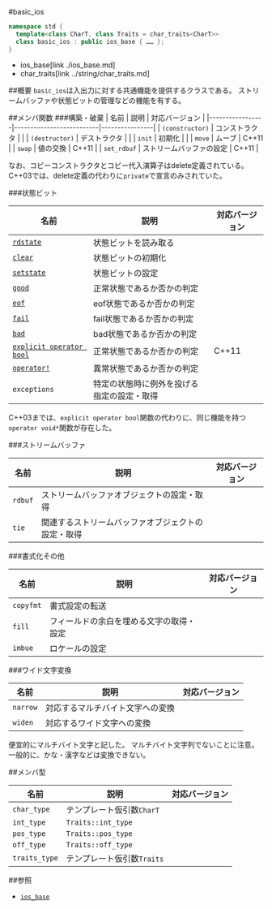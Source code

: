 #basic_ios
```cpp
namespace std {
  template<class CharT, class Traits = char_traits<CharT>>
  class basic_ios : public ios_base { …… };
}
```
* ios_base[link ./ios_base.md]
* char_traits[link ../string/char_traits.md]

##概要
`basic_ios`は入出力に対する共通機能を提供するクラスである。
ストリームバッファや状態ビットの管理などの機能を有する。

##メンバ関数
###構築・破棄
| 名前            | 説明                     | 対応バージョン |
|-----------------|--------------------------|----------------|
| `(constructor)` | コンストラクタ           |                |
| `(destructor)`  | デストラクタ             |                |
| `init`          | 初期化                   |                |
| `move`          | ムーブ                   | C++11          |
| `swap`          | 値の交換                 | C++11          |
| `set_rdbuf`     | ストリームバッファの設定 | C++11          |

なお、コピーコンストラクタとコピー代入演算子はdelete定義されている。
C++03では、delete定義の代わりに`private`で宣言のみされていた。

###状態ビット

| 名前                     | 説明                                       | 対応バージョン |
|--------------------------|--------------------------------------------|----------------|
| [`rdstate`](basic_ios/rdstate.md)                | 状態ビットを読み取る                       |                |
| [`clear`](basic_ios/clear.md)                    | 状態ビットの初期化                         |                |
| [`setstate`](basic_ios/setstate.md)              | 状態ビットの設定                           |                |
| [`good`](basic_ios/good.md)                      | 正常状態であるか否かの判定                 |                |
| [`eof`](basic_ios/eof.md)                        | eof状態であるか否かの判定                  |                |
| [`fail`](basic_ios/fail.md)                      | fail状態であるか否かの判定                 |                |
| [`bad`](basic_ios/bad.md)                        | bad状態であるか否かの判定                  |                |
| [`explicit operator bool`](basic_ios/op_bool.md) | 正常状態であるか否かの判定                 | C++11          |
| [`operator!`](basic_ios/op_not.md)               | 異常状態であるか否かの判定                 |                |
| `exceptions`             | 特定の状態時に例外を投げる指定の設定・取得 |                |

C++03までは、`explicit operator bool`関数の代わりに、同じ機能を持つ`operator void*`関数が存在した。

###ストリームバッファ

| 名前    | 説明                                               | 対応バージョン |
|---------|----------------------------------------------------|----------------|
| `rdbuf` | ストリームバッファオブジェクトの設定・取得         |                |
| `tie`   | 関連するストリームバッファオブジェクトの設定・取得 |                |

###書式化その他

| 名前      | 説明                                     | 対応バージョン |
|-----------|------------------------------------------|----------------|
| `copyfmt` | 書式設定の転送                           |                |
| `fill`    | フィールドの余白を埋める文字の取得・設定 |                |
| `imbue`   | ロケールの設定                           |                |

###ワイド文字変換

| 名前     | 説明                             | 対応バージョン |
|----------|----------------------------------|----------------|
| `narrow` | 対応するマルチバイト文字への変換 |                |
| `widen`  | 対応するワイド文字への変換       |                |

便宜的にマルチバイト文字と記した。
マルチバイト文字列でないことに注意。
一般的に、かな・漢字などは変換できない。

##メンバ型

| 名前          | 説明                       | 対応バージョン |
|---------------|----------------------------|----------------|
| `char_type`   | テンプレート仮引数`CharT`  |                |
| `int_type`    | `Traits::int_type`         |                |
| `pos_type`    | `Traits::pos_type`         |                |
| `off_type`    | `Traits::off_type`         |                |
| `traits_type` | テンプレート仮引数`Traits` |                |

##参照
- [`ios_base`](./ios_base.md)

